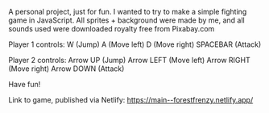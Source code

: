 A personal project, just for fun. I wanted to try to make a simple fighting game in JavaScript.
All sprites + background were made by me, and all sounds used were downloaded royalty free from Pixabay.com

Player 1 controls:
W (Jump)
A (Move left)
D (Move right)
SPACEBAR (Attack)

Player 2 controls: 
Arrow UP (Jump)
Arrow LEFT (Move left)
Arrow RIGHT (Move right)
Arrow DOWN (Attack) 

Have fun!

Link to game, published via Netlify:
https://main--forestfrenzy.netlify.app/
